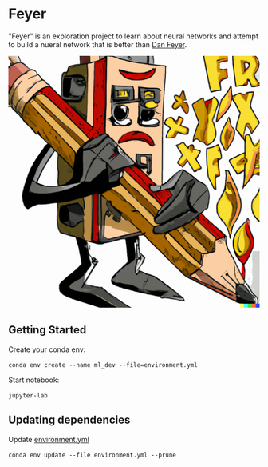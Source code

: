 # Feyer 

"Feyer" is an exploration project to learn about neural networks and attempt to build a nueral network that is better than [Dan Feyer](https://en.wikipedia.org/wiki/Dan_Feyer).

![feyer](feyer-image.png)

## Getting Started

Create your conda env:
```
conda env create --name ml_dev --file=environment.yml
```

Start notebook:
```
jupyter-lab
```

## Updating dependencies

Update [environment.yml](environment.yml)

```
conda env update --file environment.yml --prune
```
